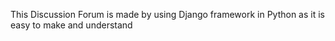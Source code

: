 This Discussion Forum is made by using Django framework in Python as it is easy to make and understand
